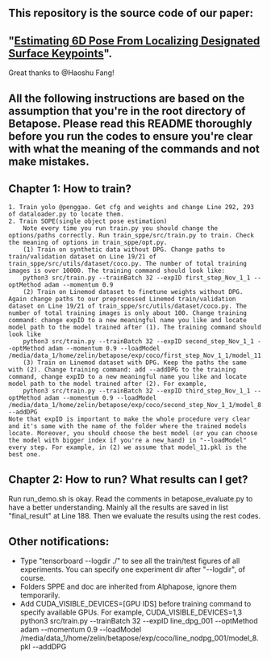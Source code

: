 ## This repository is the source code of our paper:
## "[Estimating 6D Pose From Localizing Designated Surface Keypoints](https://arxiv.org/abs/1812.01387)".

Great thanks to @Haoshu Fang!

## All the following instructions are based on the assumption that you're in the root directory of Betapose. Please read this README thoroughly before you run the codes to ensure you're clear with what the meaning of the commands and not make mistakes.

## Chapter 1: How to train?
	1. Train yolo @penggao. Get cfg and weights and change Line 292, 293 of dataloader.py to locate them.  
	2. Train SOPE(single object pose estimation)
		Note every time you run train.py you should change the options/paths correctly. Run train_sppe/src/train.py to train. Check the meaning of options in train_sppe/opt.py.
		(1) Train on synthetic data without DPG. Change paths to train/validation dataset on Line 19/21 of train_sppe/src/utils/dataset/coco.py. The number of total training images is over 10000. The training command should look like:
		python3 src/train.py --trainBatch 32 --expID first_step_Nov_1_1 --optMethod adam --momentum 0.9
		(2) Train on Linemod dataset to finetune weights without DPG. Again change paths to our preprocessed Linemod train/validation dataset on Line 19/21 of train_sppe/src/utils/dataset/coco.py. The number of total training images is only about 100. Change training command: change expID to a new meaningful name you like and locate model path to the model trained after (1). The training command should look like
		python3 src/train.py --trainBatch 32 --expID second_step_Nov_1_1 --optMethod adam --momentum 0.9 --loadModel /media/data_1/home/zelin/betapose/exp/coco/first_step_Nov_1_1/model_11.pkl
		(3) Train on Linemod dataset with DPG. Keep the paths the same with (2). Change training command: add --addDPG to the training command, change expID to a new meaningful name you like and locate model path to the model trained after (2). For example, 
		python3 src/train.py --trainBatch 32 --expID third_step_Nov_1_1 --optMethod adam --momentum 0.9 --loadModel /media/data_1/home/zelin/betapose/exp/coco/second_step_Nov_1_1/model_8.pkl --addDPG
	Note that expID is important to make the whole procedure very clear and it's same with the name of the folder where the trained models locate. Moreover, you should choose the best model (or you can choose the model with bigger index if you're a new_hand) in "--loadModel" every step. For example, in (2) we assume that model_11.pkl is the best one.

## Chapter 2: How to run? What results can I get?

Run run_demo.sh is okay. Read the comments in betapose_evaluate.py to have a better understanding. Mainly all the results are saved in list "final_result" at Line 188. Then we evaluate the results using the rest codes.

## Other notifications:

- Type "tensorboard --logdir ./" to see all the train/test figures of all experiments.
	You can specify one experiment dir after "--logdir", of course.
- Folders SPPE and doc are inherited from Alphapose, ignore them temporarily.
- Add CUDA_VISIBLE_DEVICES=[GPU IDS] before training command to specify available GPUs. 
	For example,
	CUDA_VISIBLE_DEVICES=1,3 python3 src/train.py --trainBatch 32 --expID line_dpg_001 --optMethod adam --momentum 0.9 --loadModel /media/data_1/home/zelin/betapose/exp/coco/line_nodpg_001/model_8.pkl --addDPG
